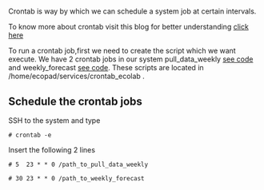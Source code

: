 # 
Crontab is way by which we can schedule a system job at certain intervals.

To know more about crontab visit this blog for better understanding [click here](http://www.thegeekstuff.com/2011/07/cron-every-5-minutes/?utm_source=feedburner&utm_medium=feed&utm_campaign=Feed%3A+TheGeekStuff+(The+Geek+Stuff)) 


To run a crontab job,first we need to create the script which we want execute. We have 2 crontab jobs in our system pull_data_weekly [see code](https://github.com/ou-ecolab/crontab/blob/master/pull_data_weekly) and weekly_forecast [see code](https://github.com/ou-ecolab/crontab/blob/master/weekly_forecast). These scripts are located in /home/ecopad/services/crontab_ecolab . 


Schedule the crontab jobs
-----------------------------

SSH to the system and type

`# crontab -e`

Insert the following 2 lines

`# 5  23 * * 0 /path_to_pull_data_weekly `

`# 30 23 * * 0 /path_to_weekly_forecast `
